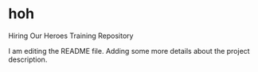 # hoh
Hiring Our Heroes Training Repository

I am editing the README file. Adding some more details about the project description.
